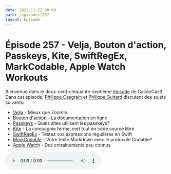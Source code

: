 ```yaml
---
date: 2022-11-22 00:00
path: /episodes/257
layout: Episode
---
```

# Épisode 257 - Velja, Bouton d'action, Passkeys, Kite, SwiftRegEx, MarkCodable, Apple Watch Workouts
<p>Bienvenue dans le deux-cent-cinquante-septi&egrave;me&nbsp;<a href="https://cacaocast.com/media/cacaocast_257.mp3" title="CacaoCast Episode 257">épisode</a> de CacaoCast! Dans cet épisode, <a href="http://www.twitter.com/philippec" title="Philippe Casgrain sur Twitter">Philippe Casgrain</a> et <a href="http://www.twitter.com/cacaocast" title="Philippe Guitard sur Twitter">Philippe Guitard</a> discutent des sujets suivants:</p>
<ul>
<li><a href="https://sindresorhus.com/velja.html" title="Velja">Velja</a> - Mieux que ZoomIn</li>
<li><a href="https://developer.apple.com/documentation/appintents/actionbutton" title="Bouton d'action">Bouton d'action</a> - La documentation en ligne</li>
<li><a href="https://passkeys.directory" title="Passkeys">Passkeys</a> - Quels sites utilisent les passkeys?</li>
<li><a href="https://www.kite.com/blog/product/kite-is-saying-farewell/" title="Kite">Kite</a> - La compagnie ferme, met tout en code source libre</li>
<li><a href="https://swiftregex.com" title="SwiftRegEx">SwiftRegEx</a> - Testez vos expressions régulières en Swift</li>
<li><a href="https://github.com/MarkCodable/MarkCodable" title="MarkCodable">MarkCodable</a> - Votre texte Markdown avec le protocole Codable?</li>
<li><a href="https://basicappleguy.com/basicappleblog/lesserknownapplewatchworkoutsi" title="Apple Watch">Apple Watch</a> - Des entraînements peu connus</li>
</ul>
<p><audio controls><source src="https://cacaocast.com/media/cacaocast_257.mp3" type="audio/mpeg"><source src="https://cacaocast.com/media/cacaocast_257.mp3" type="audio/mp4">Votre navigateur ne supporte pas l'élément audio / Your browser does not support the audio element.</audio></p>
